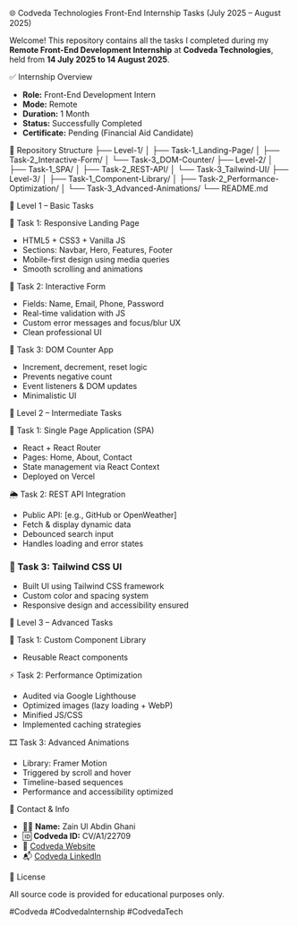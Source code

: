 🌐 Codveda Technologies Front-End Internship Tasks (July 2025 – August 2025)

Welcome! This repository contains all the tasks I completed during my **Remote Front-End Development Internship** at **Codveda Technologies**, held from **14 July 2025 to 14 August 2025**.

 ✅ Internship Overview
- **Role:** Front-End Development Intern  
- **Mode:** Remote  
- **Duration:** 1 Month  
- **Status:** Successfully Completed  
- **Certificate:** Pending (Financial Aid Candidate)

 📁 Repository Structure
├── Level-1/
│   ├── Task-1\_Landing-Page/
│   ├── Task-2\_Interactive-Form/
│   └── Task-3\_DOM-Counter/
├── Level-2/
│   ├── Task-1\_SPA/
│   ├── Task-2\_REST-API/
│   └── Task-3\_Tailwind-UI/
├── Level-3/
│   ├── Task-1\_Component-Library/
│   ├── Task-2\_Performance-Optimization/
│   └── Task-3\_Advanced-Animations/
└── README.md


 🔹 Level 1 – Basic Tasks

 📄 Task 1: Responsive Landing Page  
- HTML5 + CSS3 + Vanilla JS  
- Sections: Navbar, Hero, Features, Footer  
- Mobile-first design using media queries  
- Smooth scrolling and animations  

 📄 Task 2: Interactive Form  
- Fields: Name, Email, Phone, Password  
- Real-time validation with JS  
- Custom error messages and focus/blur UX  
- Clean professional UI  

 📄 Task 3: DOM Counter App  
- Increment, decrement, reset logic  
- Prevents negative count  
- Event listeners & DOM updates  
- Minimalistic UI  


 🔸 Level 2 – Intermediate Tasks

 🧭 Task 1: Single Page Application (SPA)  
- React + React Router  
- Pages: Home, About, Contact  
- State management via React Context  
- Deployed on Vercel  

 🌦 Task 2: REST API Integration  
- Public API: [e.g., GitHub or OpenWeather]  
- Fetch & display dynamic data  
- Debounced search input  
- Handles loading and error states  

### 🎨 Task 3: Tailwind CSS UI  
- Built UI using Tailwind CSS framework  
- Custom color and spacing system  
- Responsive design and accessibility ensured  


🔻 Level 3 – Advanced Tasks

🧩 Task 1: Custom Component Library  
- Reusable React components  


⚡ Task 2: Performance Optimization  
- Audited via Google Lighthouse  
- Optimized images (lazy loading + WebP)  
- Minified JS/CSS  
- Implemented caching strategies  

🎞 Task 3: Advanced Animations  
- Library:  Framer Motion  
- Triggered by scroll and hover  
- Timeline-based sequences  
- Performance and accessibility optimized  





 📌 Contact & Info

- 👨‍💻 **Name:** Zain Ul Abdin Ghani  
- 🆔 **Codveda ID:** CV/A1/22709  
- 🔗 [Codveda Website](https://www.codveda.com)  
- 📬 [Codveda LinkedIn](https://www.linkedin.com/company/codveda-technologies)



📜 License

All source code is provided for educational purposes only.


#Codveda #CodvedaInternship #CodvedaTech 

